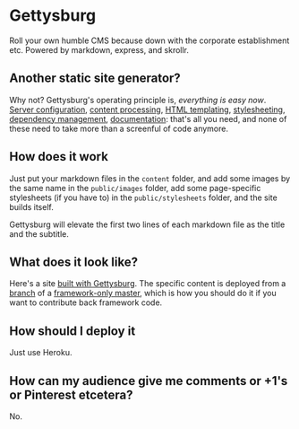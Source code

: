 Gettysburg
==========

Roll your own humble CMS because down with the corporate establishment etc.
Powered by markdown, express, and skrollr.

## Another static site generator?

Why not? Gettysburg's operating principle is, _everything is easy now_. [Server configuration](),
[content processing](), [HTML templating](), [stylesheeting](), [dependency management](),
[documentation](): that's all you need, and none of these need to take more than a screenful of code anymore.

## How does it work

Just put your markdown files in the `content` folder, and add some images by
the same name in the `public/images` folder, add some page-specific stylesheets (if you have to) 
in the `public/stylesheets` folder, and the site builds itself.

Gettysburg will elevate the first two lines of each markdown file as the title and the subtitle.

## What does it look like?

Here's a site [built with Gettysburg](). The specific content is deployed from a [branch]() of a 
[framework-only master](), which is how you should do it if you want to contribute back framework
code.

## How should I deploy it

Just use Heroku.

## How can my audience give me comments or +1's or Pinterest etcetera?

No.
